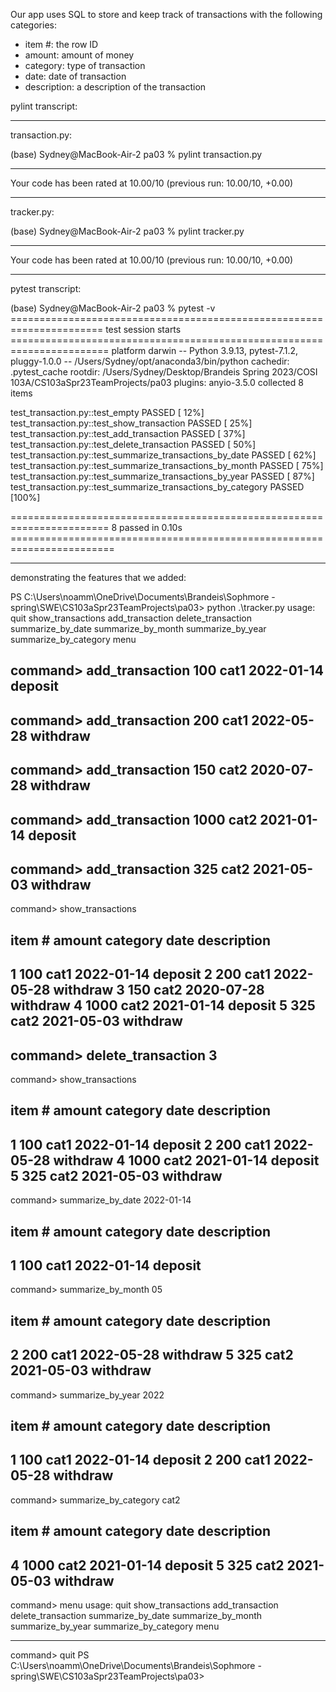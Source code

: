 Our app uses SQL to store and keep track of transactions with the following categories:
* item #: the row ID
* amount: amount of money 
* category: type of transaction
* date: date of transaction
* description: a description of the transaction

pylint transcript:
_______
transaction.py:

(base) Sydney@MacBook-Air-2 pa03 % pylint transaction.py

--------------------------------------------------------------------
Your code has been rated at 10.00/10 (previous run: 10.00/10, +0.00)


_______
tracker.py:

(base) Sydney@MacBook-Air-2 pa03 % pylint tracker.py

--------------------------------------------------------------------
Your code has been rated at 10.00/10 (previous run: 10.00/10, +0.00)

____

pytest transcript:


(base) Sydney@MacBook-Air-2 pa03 % pytest -v
====================================================================== test session starts =======================================================================
platform darwin -- Python 3.9.13, pytest-7.1.2, pluggy-1.0.0 -- /Users/Sydney/opt/anaconda3/bin/python
cachedir: .pytest_cache
rootdir: /Users/Sydney/Desktop/Brandeis Spring 2023/COSI 103A/CS103aSpr23TeamProjects/pa03
plugins: anyio-3.5.0
collected 8 items                                                                                                                                                

test_transaction.py::test_empty PASSED                                                                                                                     [ 12%]
test_transaction.py::test_show_transaction PASSED                                                                                                          [ 25%]
test_transaction.py::test_add_transaction PASSED                                                                                                           [ 37%]
test_transaction.py::test_delete_transaction PASSED                                                                                                        [ 50%]
test_transaction.py::test_summarize_transactions_by_date PASSED                                                                                            [ 62%]
test_transaction.py::test_summarize_transactions_by_month PASSED                                                                                           [ 75%]
test_transaction.py::test_summarize_transactions_by_year PASSED                                                                                            [ 87%]
test_transaction.py::test_summarize_transactions_by_category PASSED                                                                                        [100%]

======================================================================= 8 passed in 0.10s ========================================================================

_____

demonstrating the features that we added:


PS C:\Users\noamm\OneDrive\Documents\Brandeis\Sophmore - spring\SWE\CS103aSpr23TeamProjects\pa03> python .\tracker.py
usage:
            quit
            show_transactions
            add_transaction <amount> <category> <YYYY-MM-DD> <description>
            delete_transaction <rowID>
            summarize_by_date <date>
            summarize_by_month <month>
            summarize_by_year <year>
            summarize_by_category <category>
            menu

command> add_transaction 100 cat1 2022-01-14 deposit  
------------------------------------------------------------

command> add_transaction 200 cat1 2022-05-28 withdraw  
------------------------------------------------------------

command> add_transaction 150 cat2 2020-07-28 withdraw  
------------------------------------------------------------

command> add_transaction 1000 cat2 2021-01-14 deposit  
------------------------------------------------------------

command> add_transaction 325 cat2 2021-05-03 withdraw  
------------------------------------------------------------

command> show_transactions


item #     amount     category   date            description
------------------------------------------------------------
1          100        cat1       2022-01-14      deposit
2          200        cat1       2022-05-28      withdraw
3          150        cat2       2020-07-28      withdraw
4          1000       cat2       2021-01-14      deposit
5          325        cat2       2021-05-03      withdraw
------------------------------------------------------------

command> delete_transaction 3
------------------------------------------------------------

command> show_transactions    


item #     amount     category   date            description
------------------------------------------------------------
1          100        cat1       2022-01-14      deposit
2          200        cat1       2022-05-28      withdraw
4          1000       cat2       2021-01-14      deposit
5          325        cat2       2021-05-03      withdraw
------------------------------------------------------------

command> summarize_by_date 2022-01-14


item #     amount     category   date            description
------------------------------------------------------------
1          100        cat1       2022-01-14      deposit
------------------------------------------------------------

command> summarize_by_month 05       


item #     amount     category   date            description
------------------------------------------------------------
2          200        cat1       2022-05-28      withdraw
5          325        cat2       2021-05-03      withdraw
------------------------------------------------------------

command> summarize_by_year 2022


item #     amount     category   date            description
------------------------------------------------------------
1          100        cat1       2022-01-14      deposit
2          200        cat1       2022-05-28      withdraw
------------------------------------------------------------

command> summarize_by_category cat2


item #     amount     category   date            description
------------------------------------------------------------
4          1000       cat2       2021-01-14      deposit
5          325        cat2       2021-05-03      withdraw
------------------------------------------------------------

command> menu
usage:
            quit
            show_transactions
            add_transaction <amount> <category> <YYYY-MM-DD> <description>
            delete_transaction <rowID>
            summarize_by_date <date>
            summarize_by_month <month>
            summarize_by_year <year>
            summarize_by_category <category>
            menu

------------------------------------------------------------

command> quit
PS C:\Users\noamm\OneDrive\Documents\Brandeis\Sophmore - spring\SWE\CS103aSpr23TeamProjects\pa03> 